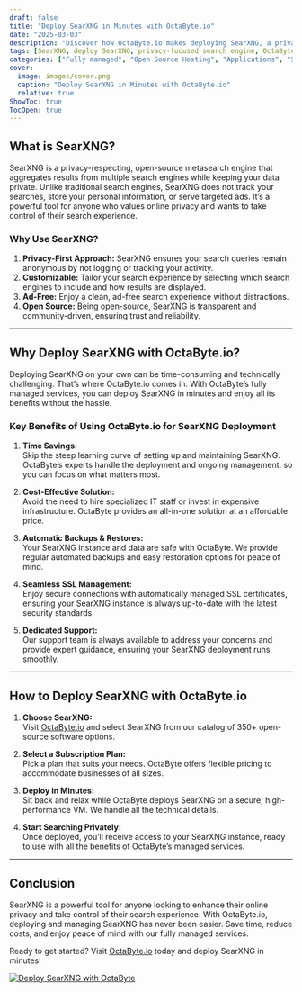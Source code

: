 ```yaml
---
draft: false
title: "Deploy SearXNG in Minutes with OctaByte.io"
date: "2025-03-03"
description: "Discover how OctaByte.io makes deploying SearXNG, a privacy-respecting metasearch engine, quick and effortless. Learn why SearXNG is a game-changer for secure and private web searches, and how OctaByte’s fully managed services simplify the process for you."
tags: [SearXNG, deploy SearXNG, privacy-focused search engine, OctaByte, managed open-source software, secure web search, private search engine, open-source deployment, managed hosting, automatic SSL, data privacy, cost-effective hosting, open-source solutions]
categories: ["Fully managed", "Open Source Hosting", "Applications", "Search", "SearXNG"]
cover:
  image: images/cover.png
  caption: "Deploy SearXNG in Minutes with OctaByte.io"
  relative: true
ShowToc: true
TocOpen: true
---
```



## What is SearXNG?

SearXNG is a privacy-respecting, open-source metasearch engine that aggregates results from multiple search engines while keeping your data private. Unlike traditional search engines, SearXNG does not track your searches, store your personal information, or serve targeted ads. It’s a powerful tool for anyone who values online privacy and wants to take control of their search experience.

### Why Use SearXNG?

1. **Privacy-First Approach:** SearXNG ensures your search queries remain anonymous by not logging or tracking your activity.
2. **Customizable:** Tailor your search experience by selecting which search engines to include and how results are displayed.
3. **Ad-Free:** Enjoy a clean, ad-free search experience without distractions.
4. **Open Source:** Being open-source, SearXNG is transparent and community-driven, ensuring trust and reliability.

---

## Why Deploy SearXNG with OctaByte.io?

Deploying SearXNG on your own can be time-consuming and technically challenging. That’s where OctaByte.io comes in. With OctaByte’s fully managed services, you can deploy SearXNG in minutes and enjoy all its benefits without the hassle.

### Key Benefits of Using OctaByte.io for SearXNG Deployment

1. **Time Savings:**  
   Skip the steep learning curve of setting up and maintaining SearXNG. OctaByte’s experts handle the deployment and ongoing management, so you can focus on what matters most.

2. **Cost-Effective Solution:**  
   Avoid the need to hire specialized IT staff or invest in expensive infrastructure. OctaByte provides an all-in-one solution at an affordable price.

3. **Automatic Backups & Restores:**  
   Your SearXNG instance and data are safe with OctaByte. We provide regular automated backups and easy restoration options for peace of mind.

4. **Seamless SSL Management:**  
   Enjoy secure connections with automatically managed SSL certificates, ensuring your SearXNG instance is always up-to-date with the latest security standards.

5. **Dedicated Support:**  
   Our support team is always available to address your concerns and provide expert guidance, ensuring your SearXNG deployment runs smoothly.

---

## How to Deploy SearXNG with OctaByte.io

1. **Choose SearXNG:**  
   Visit [OctaByte.io](https://octabyte.io) and select SearXNG from our catalog of 350+ open-source software options.

2. **Select a Subscription Plan:**  
   Pick a plan that suits your needs. OctaByte offers flexible pricing to accommodate businesses of all sizes.

3. **Deploy in Minutes:**  
   Sit back and relax while OctaByte deploys SearXNG on a secure, high-performance VM. We handle all the technical details.

4. **Start Searching Privately:**  
   Once deployed, you’ll receive access to your SearXNG instance, ready to use with all the benefits of OctaByte’s managed services.

---

## Conclusion

SearXNG is a powerful tool for anyone looking to enhance their online privacy and take control of their search experience. With OctaByte.io, deploying and managing SearXNG has never been easier. Save time, reduce costs, and enjoy peace of mind with our fully managed services.  

Ready to get started? Visit [OctaByte.io](https://octabyte.io) today and deploy SearXNG in minutes!

[![Deploy SearXNG with OctaByte](/images/deploy-on-octabyte.png)](https://octabyte.io/fully-managed-open-source-services/applications/search/searxng)